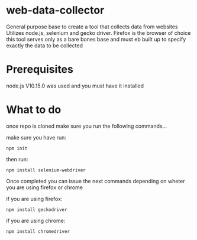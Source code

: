 # web-data-collector
General purpose base to create a tool that collects data from websites
Utilizes node.js, selenium and gecko driver. Firefox is the browser of choice
this tool serves only as a bare bones base and must eb built up to specify exactly the data to be collected

# Prerequisites
node.js V10.15.0 was used and you must have it installed

# What to do
once repo is cloned make sure you run the following commands...

  make sure you have run:
```
npm init
```

  then run:
```
npm install selenium-webdriver
```

Once completed you can issue the next commands depending on wheter you are using firefox or chrome

  if you are using firefox:
```
npm install geckodriver
```

  if you are using chrome:
```
npm install chromedriver
```
